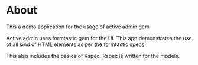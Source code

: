 # About

This a demo application for the usage of active admin gem

Active admin uses formtastic gem for the UI.
This app demonstrates the use of all kind of HTML elements as per the formtastic specs.

This also includes the basics of Rspec. Rspec is written for the models.
